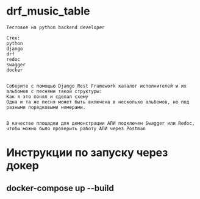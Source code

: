 # drf_music_table
```
Тестовое на python backend developer

Cтек:
python
django
drf
redoc
swagger
docker


Соберите с помощью Django Rest Framework каталог исполнителей и их альбомов с песнями такой структуры:
Как я это понял и сделал схему
Одна и та же песня может быть включена в несколько альбомов, но под разными порядковыми номерами.


В качестве площадки для демонстрации АПИ подключен Swagger или Redoc, чтобы можно было проверить работу АПИ через Postman

```
# Инструкции по запуску через докер
## docker-compose up --build 